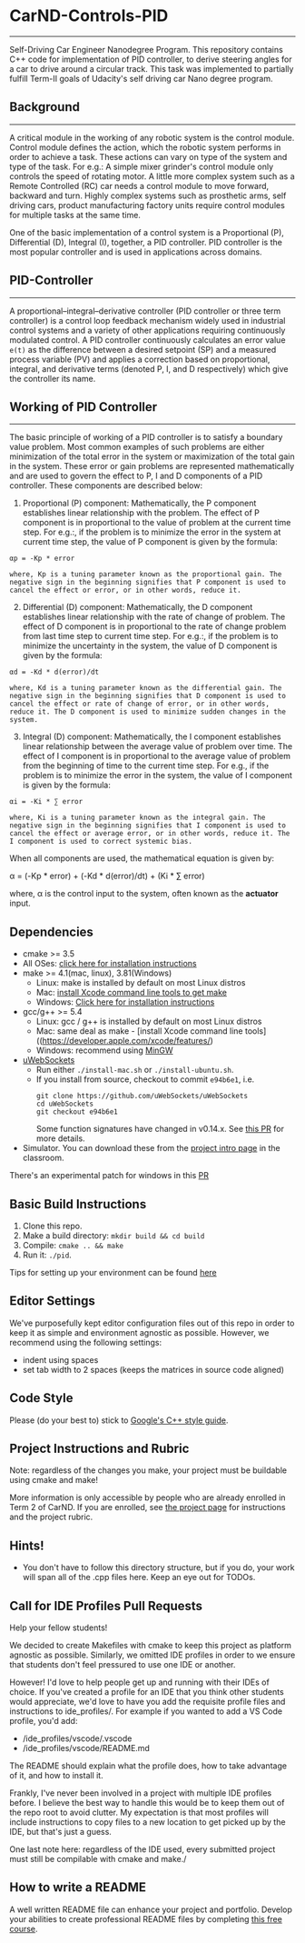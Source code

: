 # CarND-Controls-PID
---
Self-Driving Car Engineer Nanodegree Program.
This repository contains C++ code for implementation of PID controller, to derive steering angles for a car to drive around a circular track. 
This task was implemented to partially fulfill Term-II goals of Udacity's self driving car Nano degree program.


## Background
---
A critical module in the working of any robotic system is the control module. Control module defines the action, which the robotic system performs in order to achieve a task. These actions can vary on type of the system and type of the task. For e.g.: A simple mixer grinder's control module only controls the speed of rotating motor. A little more complex system such as a Remote Controlled (RC) car needs a control module to move forward, backward and turn. Highly complex systems such as prosthetic arms, self driving cars, product manufacturing factory units require control modules for multiple tasks at the same time.

One of the basic implementation of a control system is a Proportional (P), Differential (D), Integral (I), together, a PID controller. PID controller is the most popular controller and is used in applications across domains. 

## PID-Controller
---
A proportional–integral–derivative controller (PID controller or three term controller) is a control loop feedback mechanism widely used in industrial control systems and a variety of other applications requiring continuously modulated control. 
A PID controller continuously calculates an error value `e(t)` as the difference between a desired setpoint (SP) and a measured process variable (PV) and applies a correction based on proportional, integral, and derivative terms (denoted P, I, and D respectively) which give the controller its name.

## Working of PID Controller
---
The basic principle of working of a PID controller is to satisfy a boundary value problem. Most common examples of such problems are either minimization of the total error in the system or maximization of the total gain in the system. These error or gain problems are represented mathematically and are used to govern the effect to P, I and D components of a PID controller. These components are described below:

  1. Proportional (P) component:
    Mathematically, the P component establishes linear relationship with the problem. The effect of P component is in proportional to the value of problem at the current time step. For e.g.:, if the problem is to minimize the error in the system at current time step, the value of P component is given by the formula:
    
    αp = -Kp * error
    
    where, Kp is a tuning parameter known as the proportional gain. The negative sign in the beginning signifies that P component is used to cancel the effect or error, or in other words, reduce it.
    
  2. Differential (D) component:
    Mathematically, the D component establishes linear relationship with the rate of change of problem. The effect of D component is in proportional to the rate of change problem from last time step to current time step. For e.g.:, if the problem is to minimize the uncertainty in the system, the value of D component is given by the formula:
    
    αd = -Kd * d(error)/dt
    
    where, Kd is a tuning parameter known as the differential gain. The negative sign in the beginning signifies that D component is used to cancel the effect or rate of change of error, or in other words, reduce it. The D component is used to minimize sudden changes in the system.
    
  3. Integral (D) component:
    Mathematically, the I component establishes linear relationship between the average value of problem over time. The effect of I component is in proportional to the average value of problem from the beginning of time to the current time step. For e.g., if the problem is to minimize the error in the system, the value of I component is given by the formula:
    
    αi = -Ki * ∑ error
    
    where, Ki is a tuning parameter known as the integral gain. The negative sign in the beginning signifies that I component is used to cancel the effect or average error, or in other words, reduce it. The I component is used to correct systemic bias.
    
  When all components are used, the mathematical equation is given by:
  
  α = (-Kp * error) + (-Kd * d(error)/dt) + (Ki * ∑ error)
  
  where, α is the control input to the system, often known as the **actuator** input.
  

## Dependencies

* cmake >= 3.5
 * All OSes: [click here for installation instructions](https://cmake.org/install/)
* make >= 4.1(mac, linux), 3.81(Windows)
  * Linux: make is installed by default on most Linux distros
  * Mac: [install Xcode command line tools to get make](https://developer.apple.com/xcode/features/)
  * Windows: [Click here for installation instructions](http://gnuwin32.sourceforge.net/packages/make.htm)
* gcc/g++ >= 5.4
  * Linux: gcc / g++ is installed by default on most Linux distros
  * Mac: same deal as make - [install Xcode command line tools]((https://developer.apple.com/xcode/features/)
  * Windows: recommend using [MinGW](http://www.mingw.org/)
* [uWebSockets](https://github.com/uWebSockets/uWebSockets)
  * Run either `./install-mac.sh` or `./install-ubuntu.sh`.
  * If you install from source, checkout to commit `e94b6e1`, i.e.
    ```
    git clone https://github.com/uWebSockets/uWebSockets 
    cd uWebSockets
    git checkout e94b6e1
    ```
    Some function signatures have changed in v0.14.x. See [this PR](https://github.com/udacity/CarND-MPC-Project/pull/3) for more details.
* Simulator. You can download these from the [project intro page](https://github.com/udacity/self-driving-car-sim/releases) in the classroom.

There's an experimental patch for windows in this [PR](https://github.com/udacity/CarND-PID-Control-Project/pull/3)

## Basic Build Instructions

1. Clone this repo.
2. Make a build directory: `mkdir build && cd build`
3. Compile: `cmake .. && make`
4. Run it: `./pid`. 

Tips for setting up your environment can be found [here](https://classroom.udacity.com/nanodegrees/nd013/parts/40f38239-66b6-46ec-ae68-03afd8a601c8/modules/0949fca6-b379-42af-a919-ee50aa304e6a/lessons/f758c44c-5e40-4e01-93b5-1a82aa4e044f/concepts/23d376c7-0195-4276-bdf0-e02f1f3c665d)

## Editor Settings

We've purposefully kept editor configuration files out of this repo in order to
keep it as simple and environment agnostic as possible. However, we recommend
using the following settings:

* indent using spaces
* set tab width to 2 spaces (keeps the matrices in source code aligned)

## Code Style

Please (do your best to) stick to [Google's C++ style guide](https://google.github.io/styleguide/cppguide.html).

## Project Instructions and Rubric

Note: regardless of the changes you make, your project must be buildable using
cmake and make!

More information is only accessible by people who are already enrolled in Term 2
of CarND. If you are enrolled, see [the project page](https://classroom.udacity.com/nanodegrees/nd013/parts/40f38239-66b6-46ec-ae68-03afd8a601c8/modules/f1820894-8322-4bb3-81aa-b26b3c6dcbaf/lessons/e8235395-22dd-4b87-88e0-d108c5e5bbf4/concepts/6a4d8d42-6a04-4aa6-b284-1697c0fd6562)
for instructions and the project rubric.

## Hints!

* You don't have to follow this directory structure, but if you do, your work
  will span all of the .cpp files here. Keep an eye out for TODOs.

## Call for IDE Profiles Pull Requests

Help your fellow students!

We decided to create Makefiles with cmake to keep this project as platform
agnostic as possible. Similarly, we omitted IDE profiles in order to we ensure
that students don't feel pressured to use one IDE or another.

However! I'd love to help people get up and running with their IDEs of choice.
If you've created a profile for an IDE that you think other students would
appreciate, we'd love to have you add the requisite profile files and
instructions to ide_profiles/. For example if you wanted to add a VS Code
profile, you'd add:

* /ide_profiles/vscode/.vscode
* /ide_profiles/vscode/README.md

The README should explain what the profile does, how to take advantage of it,
and how to install it.

Frankly, I've never been involved in a project with multiple IDE profiles
before. I believe the best way to handle this would be to keep them out of the
repo root to avoid clutter. My expectation is that most profiles will include
instructions to copy files to a new location to get picked up by the IDE, but
that's just a guess.

One last note here: regardless of the IDE used, every submitted project must
still be compilable with cmake and make./

## How to write a README
A well written README file can enhance your project and portfolio.  Develop your abilities to create professional README files by completing [this free course](https://www.udacity.com/course/writing-readmes--ud777).

